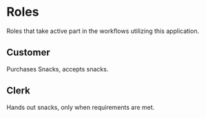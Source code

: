 # Roles

Roles that take active part in the workflows utilizing this application.

## Customer

Purchases Snacks, accepts snacks.

## Clerk

Hands out snacks, only when requirements are met. 